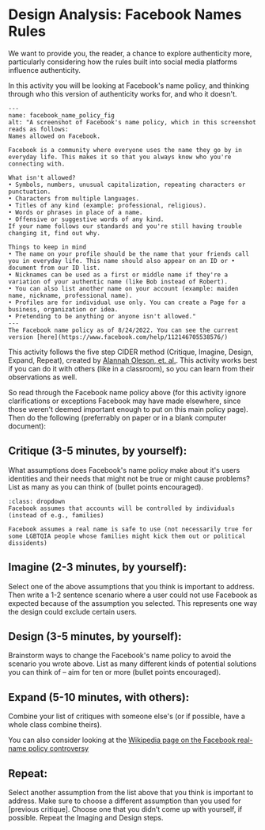 # Design Analysis: Facebook Names Rules
We want to provide you, the reader, a chance to explore authenticity more, particularly considering how the rules built into social media platforms influence authenticity.

In this activity you will be looking at Facebook's name policy, and thinking through who this version of authenticity works for, and who it doesn't.

```{figure} facebook_name_policy.png
---
name: facebook_name_policy_fig
alt: "A screenshot of Facebook's name policy, which in this screenshot reads as follows:
Names allowed on Facebook.

Facebook is a community where everyone uses the name they go by in everyday life. This makes it so that you always know who you're connecting with.

What isn't allowed?
• Symbols, numbers, unusual capitalization, repeating characters or punctuation.
• Characters from multiple languages.
• Titles of any kind (example: professional, religious).
• Words or phrases in place of a name.
• Offensive or suggestive words of any kind.
If your name follows our standards and you're still having trouble changing it, find out why.

Things to keep in mind
• The name on your profile should be the name that your friends call you in everyday life. This name should also appear on an ID or • document from our ID list.
• Nicknames can be used as a first or middle name if they're a variation of your authentic name (like Bob instead of Robert).
• You can also list another name on your account (example: maiden name, nickname, professional name).
• Profiles are for individual use only. You can create a Page for a business, organization or idea.
• Pretending to be anything or anyone isn't allowed."
---
The Facebook name policy as of 8/24/2022. You can see the current version [here](https://www.facebook.com/help/112146705538576/)
```

This activity follows the five step CIDER method (Critique, Imagine, Design, Expand, Repeat), created by [Alannah Oleson, et. al.](https://alannaholeson.com/). This activity works best if you can do it with others (like in a classroom), so you can learn from their observations as well.

So read through the Facebook name policy above (for this activity ignore clarifications or exceptions Facebook may have made elsewhere, since those weren't deemed important enough to put on this main policy page). Then do the following (preferrably on paper or in a blank computer document):

## Critique (3-5 minutes, by yourself):
What assumptions does Facebook's name policy make about it's users identities and their needs that might not be true or might cause problems? List as many as you can think of (bullet points encouraged).


````{admonition} If you are having trouble getting started, click to see some sample assumptions
:class: dropdown
Facebook assumes that accounts will be controlled by individuals (instead of e.g., families)

Facebook assumes a real name is safe to use (not necessarily true for some LGBTQIA people whose families might kick them out or political dissidents)
````

## Imagine (2-3 minutes, by yourself):
Select one of the above assumptions that you think is important to address. Then write a 1-2 sentence scenario where a user could not use Facebook as expected because of the assumption you selected. This represents one way the design could exclude certain users.

##  Design (3-5 minutes, by yourself):
Brainstorm ways to change the Facebook's name policy to avoid the scenario you wrote above. List as many different kinds of potential solutions you can think of – aim for ten or more (bullet points encouraged).

## Expand (5-10 minutes, with others):
Combine your list of critiques with someone else's (or if possible, have a whole class combine theirs).

You can also consider looking at the [Wikipedia page on the Facebook real-name policy controversy](https://en.wikipedia.org/wiki/Facebook_real-name_policy_controversy)

## Repeat:
Select another assumption from the list above that you think is important to address. Make sure to choose a different assumption than you used for [previous critique]. Choose one that you didn’t come up with yourself, if possible. Repeat the Imaging and Design steps.
